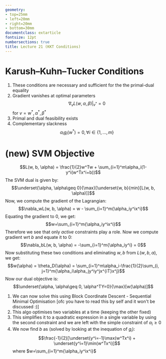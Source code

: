 ```yaml
---
geometry:
- top=25mm
- left=20mm
- right=20mm
- bottom=30mm
documentclass: extarticle
fontsize: 12pt
numbersections: true
title: Lecture 21 (KKT Conditions)
--- 
```


# Karush–Kuhn–Tucker Conditions
1. These conditions are necessary and sufficient for the the primal-dual equality
1. Gradient vanishes at optimal parameters
$$\nabla _vL(w, \alpha, \beta)|_{v^*}=0$$
for $v=w^*, \alpha^*, \beta^*$
1. Primal and dual feasibility exists
1. Complementary slackness
$$\alpha_ig_i(w^*) = 0, \forall i\in\{1, \ldots, m\}$$

# (new) SVM Objective
$$L(w, b, \alpha) = \frac{1}{2}w^Tw + \sum_{i=1}^m\alpha_i(1-y^i(w^Tx^i+b))$$
The SVM dual is given by:
$$\underset{\alpha, \alpha\geq 0}{\max}[\underset{w, b}{min}[L(w, b, \alpha)]]$$
Now, we compute the gradient of the Lagrangian:
$$\nabla_wL(w, b, \alpha) = w - \sum_{i=1}^m{\alpha_iy^ix^i}$$
Equating the gradient to $0$, we get:
$$w=\sum_{i=1}^m{\alpha_iy^ix^i}$$
Therefore we see that only *active* constraints play a role. Now we compute gradient wrt $b$ and equate it to $0$:
$$\nabla_bL(w, b, \alpha) = -\sum_{i=1}^m{\alpha_iy^i} = 0$$
Now substituting these two conditions and eliminating $w, b$ from $L(w, b, \alpha)$, we get:
$$w(\alpha) = \theta_D(\alpha) = \sum_{i=1}^m\alpha_i-\frac{1}{2}\sum_{i, j=1}^m{\alpha_i\alpha_jy^iy^jx^{iT}x^j}$$
Now our dual objective is:
$$\underset{\alpha, \alpha\geq 0, \alpha^TY=0}{\max}[w(\alpha)]$$

1. We can now solve this using Block Coordinate Descent - Sequential Minimal Optimisation [ofc you have to read this by self and it won't be discussed :)]
1. This algo optimises two variables at a time (keeping the other fixed)
1. This simplifies it to a quadratic expression in a single variable by using the second constraint and we are left with the simple constraint of $\alpha_i\geq 0$
1. We now find $b$ as (solved by looking at the inequation of $g_i$):
$$\frac{-1}{2}[\underset{y^i=-1}\max(w^Tx^i) + \underset{y^i=1}\min(w^Tx^i)]$$
where $w=\sum_{i=1}^m{\alpha_iy^ix^i}$
